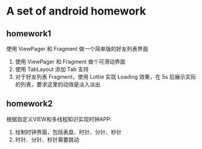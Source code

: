 # A set of android homework

## homework1
使用 ViewPager 和 Fragment 做一个简单版的好友列表界面
1. 使用 ViewPager 和 Fragment 做个可滑动界面
2. 使用 TabLayout 添加 Tab 支持
3. 对于好友列表 Fragment，使用 Lottie 实现 Loading 效果，在 5s 后展示实际的列表，要求这里的动效是淡入淡出

## homework2
根据自定义VIEW和多线程知识实现时钟APP:
1. 绘制时钟界面，包括表盘、时针、分针、秒针
2. 时针、分针、秒针需要跳动

